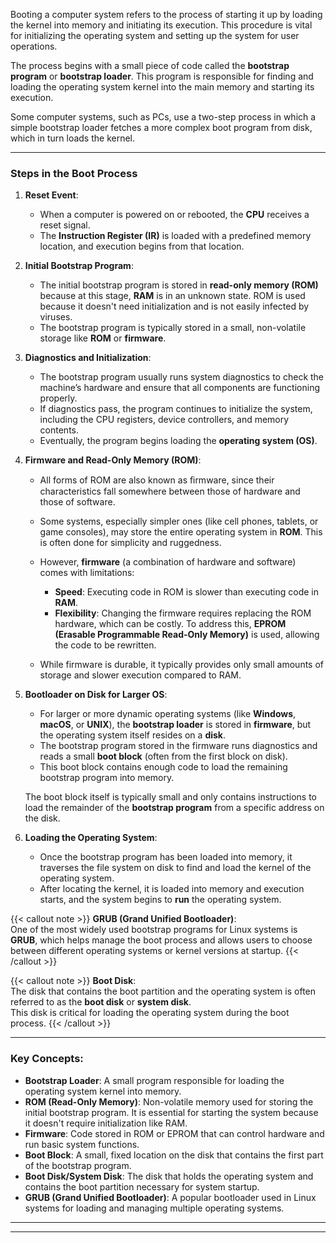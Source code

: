 

Booting a computer system refers to the process of starting it up by loading the kernel into memory and initiating its execution. This procedure is vital for initializing the operating system and setting up the system for user operations.

The process begins with a small piece of code called the **bootstrap program** or **bootstrap loader**. This program is responsible for finding and loading the operating system kernel into the main memory and starting its execution.

Some computer systems, such as PCs, use a two-step process in which a simple bootstrap loader fetches a more complex boot program from disk, which in turn loads the kernel.


---

### Steps in the Boot Process

1. **Reset Event**:
   - When a computer is powered on or rebooted, the **CPU** receives a reset signal.
   - The **Instruction Register (IR)** is loaded with a predefined memory location, and execution begins from that location.
   
2. **Initial Bootstrap Program**:
   - The initial bootstrap program is stored in **read-only memory (ROM)** because at this stage, **RAM** is in an unknown state. ROM is used because it doesn't need initialization and is not easily infected by viruses.
   - The bootstrap program is typically stored in a small, non-volatile storage like **ROM** or **firmware**.
   
3. **Diagnostics and Initialization**:
   - The bootstrap program usually runs system diagnostics to check the machine’s hardware and ensure that all components are functioning properly.
   - If diagnostics pass, the program continues to initialize the system, including the CPU registers, device controllers, and memory contents.
   - Eventually, the program begins loading the **operating system (OS)**.

4. **Firmware and Read-Only Memory (ROM)**:
   - All forms of ROM are also known as ﬁrmware, since their characteristics fall somewhere between those of hardware and those of software.
   - Some systems, especially simpler ones (like cell phones, tablets, or game consoles), may store the entire operating system in **ROM**. This is often done for simplicity and ruggedness.
   - However, **firmware** (a combination of hardware and software) comes with limitations:
     - **Speed**: Executing code in ROM is slower than executing code in **RAM**.
     - **Flexibility**: Changing the firmware requires replacing the ROM hardware, which can be costly. To address this, **EPROM (Erasable Programmable Read-Only Memory)** is used, allowing the code to be rewritten.
   
   - While firmware is durable, it typically provides only small amounts of storage and slower execution compared to RAM.

5. **Bootloader on Disk for Larger OS**:
   - For larger or more dynamic operating systems (like **Windows**, **macOS**, or **UNIX**), the **bootstrap loader** is stored in **firmware**, but the operating system itself resides on a **disk**.
   - The bootstrap program stored in the firmware runs diagnostics and reads a small **boot block** (often from the first block on disk).
   - This boot block contains enough code to load the remaining bootstrap program into memory.
   
   The boot block itself is typically small and only contains instructions to load the remainder of the **bootstrap program** from a specific address on the disk.

6. **Loading the Operating System**:
   - Once the bootstrap program has been loaded into memory, it traverses the file system on disk to find and load the kernel of the operating system.
   - After locating the kernel, it is loaded into memory and execution starts, and the system begins to **run** the operating system.

{{< callout note >}}
**GRUB (Grand Unified Bootloader)**:    
One of the most widely used bootstrap programs for Linux systems is **GRUB**, which helps manage the boot process and allows users to choose between different operating systems or kernel versions at startup.
{{< /callout >}}


{{< callout note >}}
**Boot Disk**:      
The disk that contains the boot partition and the operating system is often referred to as the **boot disk** or **system disk**.    
This disk is critical for loading the operating system during the boot process.
{{< /callout >}}


---

### Key Concepts:

- **Bootstrap Loader**: A small program responsible for loading the operating system kernel into memory.
- **ROM (Read-Only Memory)**: Non-volatile memory used for storing the initial bootstrap program. It is essential for starting the system because it doesn't require initialization like RAM.
- **Firmware**: Code stored in ROM or EPROM that can control hardware and run basic system functions.
- **Boot Block**: A small, fixed location on the disk that contains the first part of the bootstrap program.
- **Boot Disk/System Disk**: The disk that holds the operating system and contains the boot partition necessary for system startup.
- **GRUB (Grand Unified Bootloader)**: A popular bootloader used in Linux systems for loading and managing multiple operating systems.

---


___

